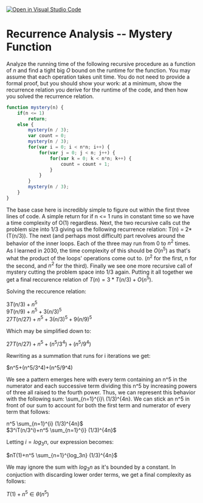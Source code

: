 [![Open in Visual Studio Code](https://classroom.github.com/assets/open-in-vscode-718a45dd9cf7e7f842a935f5ebbe5719a5e09af4491e668f4dbf3b35d5cca122.svg)](https://classroom.github.com/online_ide?assignment_repo_id=11974149&assignment_repo_type=AssignmentRepo)
# Recurrence Analysis -- Mystery Function

Analyze the running time of the following recursive procedure as a function of
$n$ and find a tight big $O$ bound on the runtime for the function. You may
assume that each operation takes unit time. You do not need to provide a formal
proof, but you should show your work: at a minimum, show the recurrence relation
you derive for the runtime of the code, and then how you solved the recurrence
relation.

```javascript
function mystery(n) {
    if(n <= 1)
        return;
    else {
        mystery(n / 3);
        var count = 0;
        mystery(n / 3);
        for(var i = 0; i < n*n; i++) {
            for(var j = 0; j < n; j++) {
                for(var k = 0; k < n*n; k++) {
                    count = count + 1;
                }
            }
        }
        mystery(n / 3);
    }
}
```
The base case here is incredibly simple to figure out within the first three lines of code. A simple return for if n <= 1 runs in constant time so we have a time complexity of O(1) regardless. Next, the two recursive calls cut the problem size into 1/3 giving us the following recurrence relation: T(n) = 2*(T(n/3)). The next (and perhaps most difficult) part revolves around the behavior of the inner loops. Each of the three may run from 0 to $n^2$ times. As I learned in 2030, the time complexity of this should be $O(n^5)$ as that's what the product of the loops' operations come out to. ($n^2$ for the first, n for the second, and $n^2$ for the third). Finally we see one more recursive call of mystery cutting the problem space into 1/3 again. Putting it all together we get a final reccurence relation of $T(n) = 3*T(n/3) + O(n^5)$.

Solving the reccurence relation:

$3T(n/3)+n^5$  
$9T(n/9)+n^5+3(n/3)^5$  
$27T(n/27)+n^5+3(n/3)^5+9(n/9)^5$  

Which may be simplified down to:  

$27T(n/27)+n^5+(n^5/3^4)+(n^5/9^4)$  

Rewriting as a summation that runs for i iterations we get:  

$n^5+(n^5/3^4)+(n^5/9^4)

We see a pattern emerges here with every term containing an n^5 in the numerator and each successive term dividing this n^5 by increasing powers of three all raised to the fourth power. Thus, we can represent this behavior with the following sum: \sum_{n=1}^{i}\ (1/3)^{4n}. We can stick an n^5 in front of our sum to account for both the first term and numerator of every term that follows:

n^5 \sum_{n=1}^{i} (1/3)^{4n}$  
$3^iT(n/3^i)+n^5 \sum_{n=1}^{i} (1/3)^{4n}$  

Letting $i = log_3n$, our expression becomes:  

$nT(1)+n^5 \sum_{n=1}^{log_3n} (1/3)^{4n}$  

We may ignore the sum with $log_3n$ as it's bounded by a constant. In conjuction with discarding lower order terms, we get a final complexity as follows:  

$T(1)+n^5 \in \theta (n^5)$
